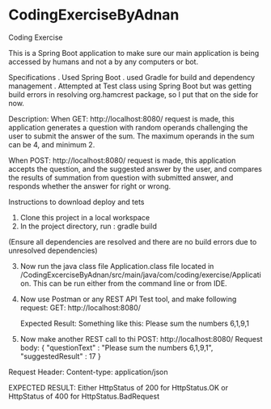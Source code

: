 # CodingExerciseByAdnan
Coding Exercise

This is a Spring Boot application to make sure our main application is being accessed by humans and not a by any computers or bot.

Specifications
. Used Spring Boot
. used Gradle for build and dependency management
. Attempted at Test class using Spring Boot but was getting build errors in resolving org.hamcrest package, so I put that on the side for now.

Description:
When GET: http://localhost:8080/ request is made, this application generates a question with random operands challenging the user to submit the answer of the sum.  The maximum  operands in the sum can be 4, and minimum 2.

When POST: http://localhost:8080/ request is made, this application accepts the question, and the suggested answer by the user, and compares the results of summation from question with submitted answer, and responds whether the answer for right or wrong. 

Instructions to download deploy and tets
1. Clone this project in a local workspace
2. In the project directory, run  :
  gradle build

  (Ensure all dependencies are resolved and there are no build errors due to unresolved dependencies)
  
3. Now run the java class file Application.class file located in /CodingExcerciseByAdnan/src/main/java/com/coding/exercise/Application.
   This can be run either from the command line or from IDE.
   
4. Now use Postman or any REST API Test tool, and make following request:
    GET: http://localhost:8080/
    
    Expected Result:
    Something like this:
    Please sum the numbers 6,1,9,1

5. Now make another REST call to thi
    POST: http://localhost:8080/
Request body:
{
	"questionText" : "Please sum the numbers 6,1,9,1",
	"suggestedResult" : 17
}

Request Header:
Content-type: application/json

EXPECTED RESULT:
Either HttpStatus of 200 for HttpStatus.OK
or     HttpStatus of 400 for HttpStatus.BadRequest


